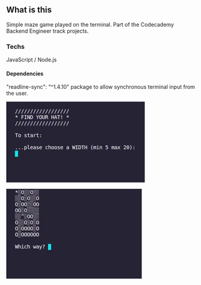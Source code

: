 ## What is this
Simple maze game played on the terminal. Part of the Codecademy Backend Engineer track projects.

### Techs
JavaScript / Node.js 

#### Dependencies 
"readline-sync": "^1.4.10" package to allow synchronous terminal input from the user.

![Demo gif](https://github.com/tatpiras/findYourHat/blob/main/fyh-hat)

![Demo gif](https://github.com/tatpiras/findYourHat/blob/main/fyh-hole)
